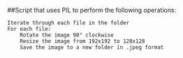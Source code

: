 ##Script that uses PIL to perform the following operations:


    Iterate through each file in the folder
    For each file:
        Rotate the image 90° clockwise
        Resize the image from 192x192 to 128x128
        Save the image to a new folder in .jpeg format
